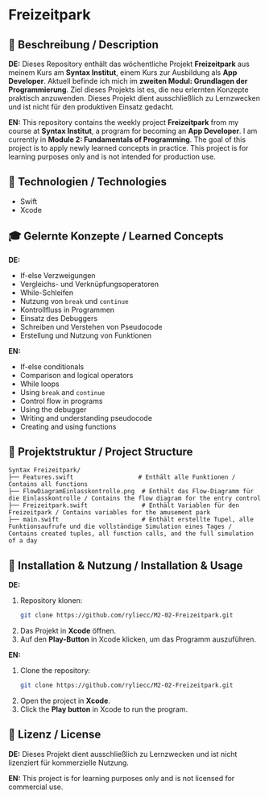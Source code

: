 # Freizeitpark

## 📌 Beschreibung / Description

**DE:**
Dieses Repository enthält das wöchentliche Projekt **Freizeitpark** aus meinem Kurs am **Syntax Institut**, einem Kurs zur Ausbildung als **App Developer**. Aktuell befinde ich mich im **zweiten Modul: Grundlagen der Programmierung**. Ziel dieses Projekts ist es, die neu erlernten Konzepte praktisch anzuwenden. Dieses Projekt dient ausschließlich zu Lernzwecken und ist nicht für den produktiven Einsatz gedacht.

**EN:**
This repository contains the weekly project **Freizeitpark** from my course at **Syntax Institut**, a program for becoming an **App Developer**. I am currently in **Module 2: Fundamentals of Programming**. The goal of this project is to apply newly learned concepts in practice. This project is for learning purposes only and is not intended for production use.

## 🚀 Technologien / Technologies

- Swift
- Xcode

## 🎓 Gelernte Konzepte / Learned Concepts

**DE:**
- If-else Verzweigungen
- Vergleichs- und Verknüpfungsoperatoren
- While-Schleifen
- Nutzung von `break` und `continue`
- Kontrollfluss in Programmen
- Einsatz des Debuggers
- Schreiben und Verstehen von Pseudocode
- Erstellung und Nutzung von Funktionen

**EN:**
- If-else conditionals
- Comparison and logical operators
- While loops
- Using `break` and `continue`
- Control flow in programs
- Using the debugger
- Writing and understanding pseudocode
- Creating and using functions

## 📂 Projektstruktur / Project Structure

```
Syntax Freizeitpark/
├── Features.swift                  # Enthält alle Funktionen / Contains all functions
├── FlowDiagramEinlasskontrolle.png  # Enthält das Flow-Diagramm für die Einlasskontrolle / Contains the flow diagram for the entry control
├── Freizeitpark.swift               # Enthält Variablen für den Freizeitpark / Contains variables for the amusement park
├── main.swift                       # Enthält erstellte Tupel, alle Funktionsaufrufe und die vollständige Simulation eines Tages / Contains created tuples, all function calls, and the full simulation of a day
```

## 📖 Installation & Nutzung / Installation & Usage

**DE:**
1. Repository klonen:
   ```sh
   git clone https://github.com/ryliecc/M2-02-Freizeitpark.git
   ```
2. Das Projekt in **Xcode** öffnen.
3. Auf den **Play-Button** in Xcode klicken, um das Programm auszuführen.

**EN:**
1. Clone the repository:
   ```sh
   git clone https://github.com/ryliecc/M2-02-Freizeitpark.git
   ```
2. Open the project in **Xcode**.
3. Click the **Play button** in Xcode to run the program.

## 📜 Lizenz / License

**DE:**
Dieses Projekt dient ausschließlich zu Lernzwecken und ist nicht lizenziert für kommerzielle Nutzung.

**EN:**
This project is for learning purposes only and is not licensed for commercial use.
